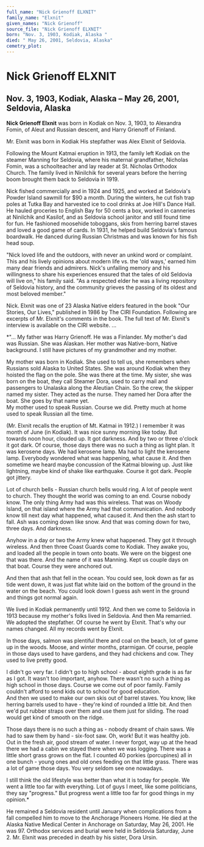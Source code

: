 ```yaml
---
full_name: "Nick Grienoff ELXNIT"
family_name: "Elxnit"
given_names: "Nick Grienoff"
source_file: "Nick Grienoff ELXNIT"
born: "Nov. 3, 1903, Kodiak, Alaska "
died: " May 26, 2001, Seldovia, Alaska"
cemetry_plot: 
---
```

# Nick Grienoff ELXNIT

## Nov. 3, 1903, Kodiak, Alaska – May 26, 2001, Seldovia, Alaska

**Nick Grienoff Elxnit** was born in Kodiak on Nov. 3, 1903, to
Alexandra Fomin, of Aleut and Russian descent, and Harry Grienoff of
Finland.

Mr. Elxnit was born in Kodiak His stepfather was Alex Elxnit of
Seldovia.

Following the Mount Katmai eruption in 1913, the family left Kodiak on
the steamer Manning for Seldovia, where his maternal grandfather,
Nicholas Fomin, was a schoolteacher and lay reader at St. Nicholas
Orthodox Church. The family lived in Ninilchik for several years before
the herring boom brought them back to Seldovia in 1919.

Nick fished commercially and in 1924 and 1925, and worked at Seldovia's
Powder Island sawmill for $90 a month. During the winters, he cut fish
trap poles at Tutka Bay and harvested ice to cool drinks at Joe Hill's
Dance Hall. He hauled groceries to English Bay for 50 cents a box,
worked in canneries at Ninilchik and Kasilof, and as Seldovia school
janitor and still found time for fun. He fashioned moosehide toboggans,
skis from herring barrel staves and loved a good game of cards. In 1931,
he helped build Seldovia's famous boardwalk. He danced during Russian
Christmas and was known for his fish head soup.

"Nick loved life and the outdoors, with never an unkind word or
complaint. This and his lively opinions about modern life vs. the 'old
ways,' earned him many dear friends and admirers. Nick's unfailing
memory and his willingness to share his experiences ensured that the
tales of old Seldovia will live on," his family said. "As a respected
elder he was a living repository of Seldovia history, and the community
grieves the passing of its oldest and most beloved member."

Nick. Elxnit was one of 23 Alaska Native elders featured in the book
"Our Stories, Our Lives," published in 1986 by The CIRI Foundation.
Following are excerpts of Mr. Elxnit's comments in the book. The full
text of Mr. Elxnit's interview is available on the CIRI website. ...  
  
*"... My father was Harry Grienoff. He was a Finlander. My mother's dad
was Russian. She was Alaskan. Her mother was Native-born, Native
background. I still have pictures of my grandmother and my mother.  
  
My mother was born in Kodiak. She used to tell us, she remembers when
Russians sold Alaska to United States. She was around Kodiak when they
hoisted the flag on the pole. She was there at the time. My sister, she
was born on the boat, they call Steamer Dora, used to carry mail and
passengers to Unalaska along the Aleutian Chain. So the crew, the
skipper named my sister. They acted as the nurse. They named her Dora
after the boat. She goes by that name yet.  
My mother used to speak Russian. Course we did. Pretty much at home used
to speak Russian all the time.  
  
(Mr. Elxnit recalls the eruption of Mt. Katmai in 1912.) I remember it
was month of June (in Kodiak). It was nice sunny morning like today. But
towards noon hour, clouded up. It got darkness. And by two or three
o'clock it got dark. Of course, those days there was no such a thing as
light plan. It was kerosene days. We had kerosene lamp. Ma had to light
the kerosene lamp. Everybody wondered what was happening, what cause it.
And then sometime we heard maybe concussion of the Katmai blowing up.
Just like lightning, maybe kind of shake like earthquake. Course it got
dark. People got jittery.  
  
Lot of church bells - Russian church bells would ring. A lot of people
went to church. They thought the world was coming to an end. Course
nobody know. The only thing Army had was this wireless. That was on
Woody Island, on that island where the Army had that communication. And
nobody know till next day what happened, what caused it. And then the
ash start to fall. Ash was coming down like snow. And that was coming
down for two, three days. And darkness.  
  
Anyhow in a day or two the Army knew what happened. They got it through
wireless. And then three Coast Guards come to Kodiak. They awake you,
and loaded all the people in town onto boats. We were on the biggest one
that was there. And the name of it was Manning. Kept us couple days on
that boat. Course they were anchored out.  
  
And then that ash that fell in the ocean. You could see, look down as
far as tide went down, it was just flat white laid on the bottom of the
ground in the water on the beach. You could look down I guess ash went
in the ground and things got normal again.  
  
We lived in Kodiak permanently until 1912. And then we come to Seldovia
in 1913 because my mother's folks lived in Seldovia. And then Ma
remarried. We adopted the stepfather. Of course he went by Elxnit.
That's why our names changed. All my records went by Elxnit.  
  
In those days, salmon was plentiful there and coal on the beach, lot of
game up in the woods. Moose, and winter months, ptarmigan. Of course,
people in those days used to have gardens, and they had chickens and
cow. They used to live pretty good.  
  
I didn't go very far. I didn't go to high school - about eighth grade is
as far as I got. It wasn't too important, anyhow. There wasn't no such a
thing as high school in those days. Course we come out of poor family.
Family couldn't afford to send kids out to school for good education.  
And then we used to make our own skis out of barrel staves. You know,
like herring barrels used to have - they're kind of rounded a little
bit. And then we'd put rubber straps over them and use them just for
sliding. The road would get kind of smooth on the ridge.  
  
Those days there is no such a thing as - nobody dreamt of chain saws. We
had to saw them by hand - six-foot saw. Oh, work\! But it was healthy
job. Out in the fresh air, good stream of water. I never forgot, way up
at the head there we had a cabin we stayed there when we was logging.
There was a little short grass grows on the flat. I counted 40 porkies
(porcupines) all in one bunch - young ones and old ones feeding on that
little grass. There was a lot of game those days. You very seldom see
one nowadays.  
  
I still think the old lifestyle was better than what it is today for
people. We went a little too far with everything. Lot of guys I meet,
like some politicians, they say "progress." But progress went a little
too far for good things in my opinion.*

He remained a Seldovia resident until January when complications from a
fall compelled him to move to the Anchorage Pioneers Home. He died at
the Alaska Native Medical Center in Anchorage on Saturday, May 26, 2001.
He was 97. Orthodox services and burial were held in Seldovia Saturday,
June 2. Mr. Elxnit was preceded in death by his sister, Dora Ursin.
